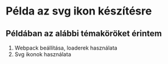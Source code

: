 # Példa az svg ikon készítésre

## Példában az alábbi témaköröket érintem

1. Webpack beállítása, loaderek használata
2. Svg ikonok használata
